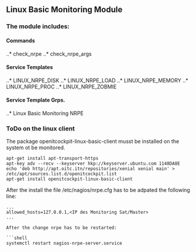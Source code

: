 [//]: # (Links)

[//]: # (Pictures)

[//]: # (Content)

## Linux Basic Monitoring Module

### The module includes:

#### Commands

..* check_nrpe
..* check_nrpe_args

#### Service Templates

..* LINUX_NRPE_DISK
..* LINUX_NRPE_LOAD
..* LINUX_NRPE_MEMORY
..* LINUX_NRPE_PROC
..* LINUX_NRPE_ZOBMIE

#### Service Template Grps.

..*  Linux Basic Monitoring NRPE

### ToDo on the linux client

The package openitcockpit-linux-basic-client musst be installed on the system ot be monitored. 
```shell
apt-get install apt-transport-https
apt-key adv --recv --keyserver hkp://keyserver.ubuntu.com 1148DA8E
echo 'deb http://apt.oitc.itn/repositories/xenial xenial main' > /etc/apt/sources.list.d/openitcockpit.list
apt-get install openitcockpit-linux-basic-client
```
After the install the file /etc/nagios/nrpe.cfg has to be adpated the following line:
```shell
...
allowed_hosts=127.0.0.1,<IP des Monitoring Sat/Master>
...

After the change nrpe has to be restarted:

```shell
systemctl restart nagios-nrpe-server.service
```
